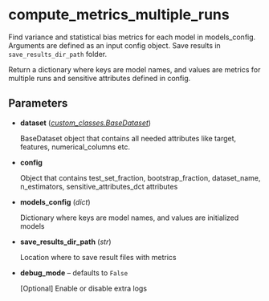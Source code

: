 # compute_metrics_multiple_runs

Find variance and statistical bias metrics for each model in models_config. Arguments are defined as an input config object. Save results in `save_results_dir_path` folder.

Return a dictionary where keys are model names, and values are metrics for multiple runs and sensitive attributes defined in config.

## Parameters

- **dataset** (*[custom_classes.BaseDataset](../../custom_classes/BaseDataset)*)

    BaseDataset object that contains all needed attributes like target, features, numerical_columns etc.

- **config**

    Object that contains test_set_fraction, bootstrap_fraction, dataset_name,  n_estimators, sensitive_attributes_dct attributes

- **models_config** (*dict*)

    Dictionary where keys are model names, and values are initialized models

- **save_results_dir_path** (*str*)

    Location where to save result files with metrics

- **debug_mode** – defaults to `False`

    [Optional] Enable or disable extra logs




